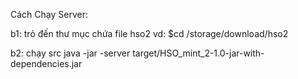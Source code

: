Cách Chạy Server:

b1: trỏ đến thư mục chứa file hso2
vd: $cd /storage/download/hso2

b2: chạy src
java -jar -server target/HSO_mint_2-1.0-jar-with-dependencies.jar
